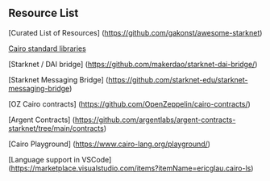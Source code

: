 

## Resource List

[Curated List of Resources]
(https://github.com/gakonst/awesome-starknet)


[Cairo standard libraries](
https://github.com/starkware-libs/cairo-lang/tree/master/src/starkware/cairo/common)

[Starknet / DAI bridge]
(https://github.com/makerdao/starknet-dai-bridge/)

[Starknet Messaging Bridge]
(https://github.com/starknet-edu/starknet-messaging-bridge)

[OZ Cairo contracts]
(https://github.com/OpenZeppelin/cairo-contracts/)

[Argent Contracts]
(https://github.com/argentlabs/argent-contracts-starknet/tree/main/contracts)


[Cairo Playground]
(https://www.cairo-lang.org/playground/)

[Language support in VSCode]
(https://marketplace.visualstudio.com/items?itemName=ericglau.cairo-ls)
